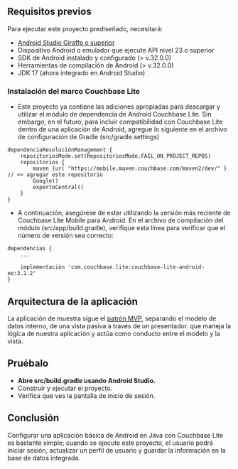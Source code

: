 

## Requisitos previos
Para ejecutar este proyecto prediseñado, necesitará:

- [Android Studio Giraffe o superior](https://developer.android.com/studio)
- Dispositivo Android o emulador que ejecute API nivel 23 o superior
- SDK de Android instalado y configurado (> v.32.0.0)
- Herramientas de compilación de Android (> v.32.0.0)
- JDK 17 (ahora integrado en Android Studio)

### Instalación del marco Couchbase Lite

- Este proyecto ya contiene las adiciones apropiadas para descargar y utilizar el módulo de dependencia de Android Couchbase Lite. Sin embargo, en el futuro, para incluir compatibilidad con Couchbase Lite dentro de una aplicación de Android, agregue lo siguiente en el archivo de configuración de Gradle (src/gradle.settings)

```
dependenciaResoluciónManagement {
    repositoriosMode.set(RepositoriosMode.FAIL_ON_PROJECT_REPOS)
    repositorios {
        maven {url "https://mobile.maven.couchbase.com/maven2/dev/" } // << agregar este repositorio
        Google()
        expertoCentral()
    }
}
```

- A continuación, asegúrese de estar utilizando la versión más reciente de Couchbase Lite Mobile para Android. En el archivo de compilación del módulo (src/app/build.gradle), verifique esta línea para verificar que el número de versión sea correcto:

```
dependencias {
    ...

    implementación 'com.couchbase.lite:couchbase-lite-android-ee:3.1.2'
}
```

## Arquitectura de la aplicación

La aplicación de muestra sigue el [patrón MVP](https://en.wikipedia.org/wiki/Model%E2%80%93view%E2%80%93presenter), separando el modelo de datos interno, de una vista pasiva a través de un presentador. que maneja la lógica de nuestra aplicación y actúa como conducto entre el modelo y la vista.

## Pruébalo

* **Abre src/build.gradle usando Android Studio.**
* Construir y ejecutar el proyecto.
* Verifica que ves la pantalla de inicio de sesión.

## Conclusión

Configurar una aplicación básica de Android en Java con Couchbase Lite es bastante simple; cuando se ejecute este proyecto, el usuario podrá iniciar sesión, actualizar un perfil de usuario y guardar la información en la base de datos integrada.
